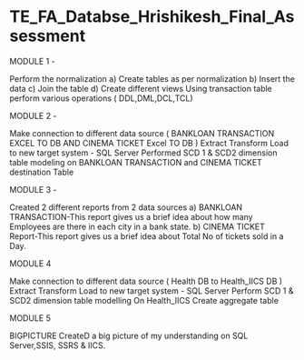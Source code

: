 # TE_FA_Databse_Hrishikesh_Final_Assessment


MODULE 1 -

Perform the normalization a) Create tables as per normalization b) Insert the data c) Join the table d) Create different views
Using transaction table perform various operations ( DDL,DML,DCL,TCL)

MODULE 2 -

Make connection to different data source ( BANKLOAN TRANSACTION EXCEL TO DB AND CINEMA TICKET Excel TO DB )
Extract
Transform
Load to new target system - SQL Server
Performed SCD 1 & SCD2 dimension table modeling on BANKLOAN TRANSACTION and CINEMA TICKET destination Table


MODULE 3 - 

Created 2 different reports from 2 data sources a) BANKLOAN TRANSACTION-This report gives us a brief idea about how many Employees are there in each city in a bank state. b) CINEMA TICKET Report-This report gives us a brief idea about Total No of tickets sold in a Day.

MODULE 4

Make connection to different data source ( Health DB to Health_IICS DB )
Extract
Transform
Load to new target system - SQL Server
Perform SCD 1 & SCD2 dimension table modelling On Health_IICS
Create aggregate table 

MODULE 5

BIGPICTURE CreateD a big picture of my understanding on SQL Server,SSIS, SSRS & IICS.
